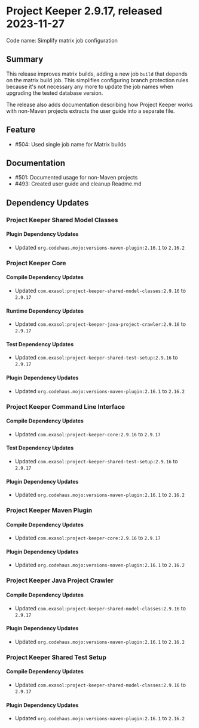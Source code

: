 # Project Keeper 2.9.17, released 2023-11-27

Code name: Simplify matrix job configuration

## Summary

This release improves matrix builds, adding a new job `build` that depends on the matrix build job. This simplifies configuring branch protection rules because it's not necessary any more to update the job names when upgrading the tested database version.

The release also adds documentation describing how Project Keeper works with non-Maven projects extracts the user guide into a separate file.

## Feature

* #504: Used single job name for Matrix builds

## Documentation

* #501: Documented usage for non-Maven projects
* #493: Created user guide and cleanup Readme.md

## Dependency Updates

### Project Keeper Shared Model Classes

#### Plugin Dependency Updates

* Updated `org.codehaus.mojo:versions-maven-plugin:2.16.1` to `2.16.2`

### Project Keeper Core

#### Compile Dependency Updates

* Updated `com.exasol:project-keeper-shared-model-classes:2.9.16` to `2.9.17`

#### Runtime Dependency Updates

* Updated `com.exasol:project-keeper-java-project-crawler:2.9.16` to `2.9.17`

#### Test Dependency Updates

* Updated `com.exasol:project-keeper-shared-test-setup:2.9.16` to `2.9.17`

#### Plugin Dependency Updates

* Updated `org.codehaus.mojo:versions-maven-plugin:2.16.1` to `2.16.2`

### Project Keeper Command Line Interface

#### Compile Dependency Updates

* Updated `com.exasol:project-keeper-core:2.9.16` to `2.9.17`

#### Test Dependency Updates

* Updated `com.exasol:project-keeper-shared-test-setup:2.9.16` to `2.9.17`

#### Plugin Dependency Updates

* Updated `org.codehaus.mojo:versions-maven-plugin:2.16.1` to `2.16.2`

### Project Keeper Maven Plugin

#### Compile Dependency Updates

* Updated `com.exasol:project-keeper-core:2.9.16` to `2.9.17`

#### Plugin Dependency Updates

* Updated `org.codehaus.mojo:versions-maven-plugin:2.16.1` to `2.16.2`

### Project Keeper Java Project Crawler

#### Compile Dependency Updates

* Updated `com.exasol:project-keeper-shared-model-classes:2.9.16` to `2.9.17`

#### Plugin Dependency Updates

* Updated `org.codehaus.mojo:versions-maven-plugin:2.16.1` to `2.16.2`

### Project Keeper Shared Test Setup

#### Compile Dependency Updates

* Updated `com.exasol:project-keeper-shared-model-classes:2.9.16` to `2.9.17`

#### Plugin Dependency Updates

* Updated `org.codehaus.mojo:versions-maven-plugin:2.16.1` to `2.16.2`
